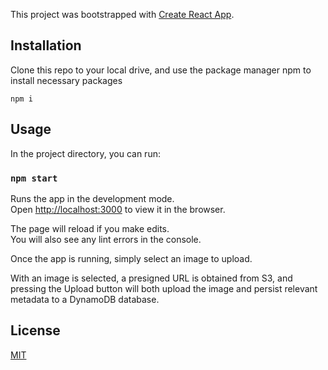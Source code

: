 This project was bootstrapped with [Create React App](https://github.com/facebook/create-react-app).

## Installation

Clone this repo to your local drive, and use the package manager npm to install necessary packages

```
npm i
```

## Usage

In the project directory, you can run:

### `npm start`

Runs the app in the development mode.<br />
Open [http://localhost:3000](http://localhost:3000) to view it in the browser.

The page will reload if you make edits.<br />
You will also see any lint errors in the console.

Once the app is running, simply select an image to upload. 

With an image is selected, a presigned URL is obtained from S3, and pressing the Upload button will both upload the 
image and persist relevant metadata to a DynamoDB database. 


## License
[MIT](https://choosealicense.com/licenses/mit/)


